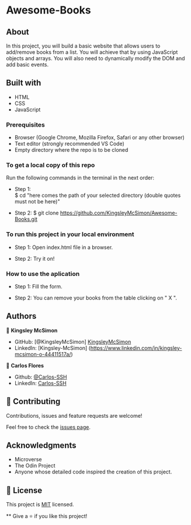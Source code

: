 # Awesome-Books
## About

In this project, you will build a basic website that allows users to add/remove books from a list. You will achieve that by using JavaScript objects and arrays. You will also need to dynamically modify the DOM and add basic events.

## Built with

- HTML
- CSS
- JavaScript

### Prerequisites

- Browser (Google Chrome, Mozilla Firefox, Safari or any other browser)
- Text editor (strongly recommended VS Code)
- Empty directory where the repo is to be cloned

### To get a local copy of this repo

Run the following commands in the terminal in the next order:

- Step 1:  
  $ cd "here comes the path of your selected directory (double quotes must not be here)"

- Step 2:
  $ git clone https://github.com/KingsleyMcSimon/Awesome-Books.git
### To run this project in your local environment

- Step 1:
  Open index.html file in a browser.

- Step 2:
  Try it on!


### How to use the aplication

- Step 1:
  Fill the form.

- Step 2:
  You can remove your books from the table clicking on " X ".


## Authors


👤 **Kingsley McSimon**

- GitHub: [@KingsleyMcSimon] [KingsleyMcSimon](https://github.com/KingsleyMcSimon)
- LinkedIn: [Kingsley-McSimon] (https://www.linkedin.com/in/kingsley-mcsimon-o-44411517a/)

👤 **Carlos Flores**

- Github: [@Carlos-SSH](https://github.com/Carlos-SSH)
- LinkedIn: [Carlos-SSH](https://www.linkedin.com/in/Carlos-SSH/)

## 🤝 Contributing

Contributions, issues and feature requests are welcome!

Feel free to check the [issues page](https://github.com/Wusinho/Library-JS/issues).



## Acknowledgments

- Microverse
- The Odin Project
- Anyone whose detailed code inspired the creation of this project.

## 📝 License

This project is [MIT](license) licensed.


**
Give a ⭐️ if you like this project!
